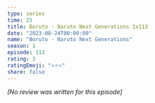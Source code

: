 ```yaml
---
type: series
time: 25
title: Boruto - Naruto Next Generations 1x113
date: "2023-08-24T00:00:00"
name: "Boruto - Naruto Next Generations"
season: 1
episode: 113
rating: 3
ratingEmoji: "⭐️⭐️⭐️"
share: false
---
```


_[No review was written for this episode]_